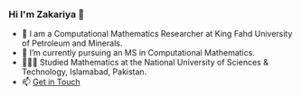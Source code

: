 ### Hi I'm Zakariya 👋
- 🔭 I am a Computational Mathematics Researcher at King Fahd University of Petroleum and Minerals.
- 🌱 I’m currently pursuing an MS in Computational Mathematics.
- 👩🏻‍🎓 Studied Mathematics at the National University of Sciences & Technology, Islamabad, Pakistan.
- 📫 [Get in Touch](https://www.linkedin.com/in/mzakariya/)
